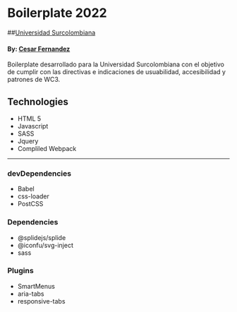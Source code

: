 # Boilerplate 2022
##[Universidad Surcolombiana](http://www.usco.edu.co/)
#### By: [Cesar Fernandez](https://www.linkedin.com/in/cesar-fernandez-797436207/)
 
 

Boilerplate desarrollado para la Universidad Surcolombiana con el objetivo de cumplir con las directivas e indicaciones de usuabilidad, accesibilidad y patrones de WC3.

## Technologies 
- HTML 5
- Javascript
- SASS
- Jquery
- Compliled Webpack

----

### devDependencies

- Babel
- css-loader
- PostCSS

### Dependencies

- @splidejs/splide
- @iconfu/svg-inject
- sass

### Plugins

- SmartMenus
- aria-tabs
- responsive-tabs
